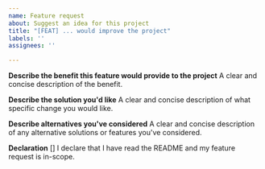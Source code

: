 ```yaml
---
name: Feature request
about: Suggest an idea for this project
title: "[FEAT] ... would improve the project"
labels: ''
assignees: ''

---
```


**Describe the benefit this feature would provide to the project**
A clear and concise description of the benefit.

**Describe the solution you'd like**
A clear and concise description of what specific change you would like.

**Describe alternatives you've considered**
A clear and concise description of any alternative solutions or features you've considered.

**Declaration**
[] I declare that I have read the README and my feature request is in-scope.
